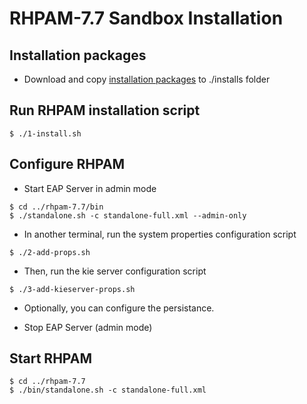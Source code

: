 # RHPAM-7.7 Sandbox Installation

## Installation packages

- Download and copy [installation packages](installs/README.md) to ./installs folder

## Run RHPAM installation script

```
$ ./1-install.sh
```

## Configure RHPAM

- Start EAP Server in admin mode

```
$ cd ../rhpam-7.7/bin
$ ./standalone.sh -c standalone-full.xml --admin-only
```

- In another terminal, run the system properties configuration script

```
$ ./2-add-props.sh
```

- Then, run the kie server configuration script

```
$ ./3-add-kieserver-props.sh
```

- Optionally, you can configure the persistance.

- Stop EAP Server (admin mode)

## Start RHPAM

```
$ cd ../rhpam-7.7
$ ./bin/standalone.sh -c standalone-full.xml
```
